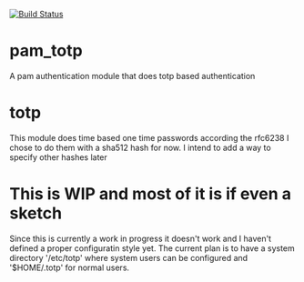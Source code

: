 [![Build Status](https://travis-ci.org/Ongy/pam_totp.svg?branch=master)](https://travis-ci.org/Ongy/pam_totp)
# pam_totp
A pam authentication module that does totp based authentication

# totp

This module does time based one time passwords according the rfc6238
I chose to do them with a sha512 hash for now. I intend to add a way to specify other hashes later

# This is WIP and most of it is if even a sketch
Since this is currently a work in progress it doesn't work and I haven't defined a proper configuratin style yet. 
The current plan is to have a system directory '/etc/totp' where system users can be configured and '$HOME/.totp' for normal users.
